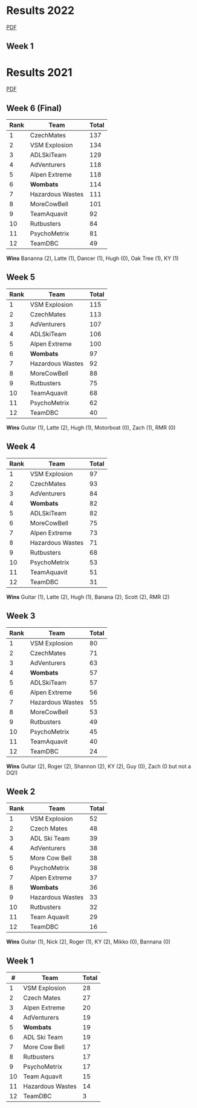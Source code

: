 # Results 2022
[PDF](https://www.cityleague.com/ski/results_alpthu.pdf)

## Week 1

# Results 2021
[PDF](https://www.cityleague.com/ski/results_alpthu.pdf)

## Week 6 (Final)

Rank|Team|Total
-|-|-
1|CzechMates|137
2|VSM Explosion|134
3|ADLSkiTeam|129
4|AdVenturers|118
5|Alpen Extreme|118
6|**Wombats**|114
7|Hazardous Wastes|111
8|MoreCowBell|101
9|TeamAquavit|92
10|Rutbusters|84
11|PsychoMetrix|81
12|TeamDBC|49

**Wins** Bananna (2), Latte (1), Dancer (1), Hugh (0), Oak Tree (1), KY (1) 

## Week 5

Rank|Team|Total
-|-|-
1|VSM Explosion|115
2|CzechMates|113
3|AdVenturers|107
4|ADLSkiTeam|106
5|Alpen Extreme|100
6|**Wombats**|97
7|Hazardous Wastes|92
8|MoreCowBell|88
9|Rutbusters|75
10|TeamAquavit|68
11|PsychoMetrix|62
12|TeamDBC|40

**Wins** Guitar (1), Latte (2), Hugh (1), Motorboat (0), Zach (1), RMR (0) 

## Week 4

Rank|Team|Total
-|-|-
1|VSM Explosion|97
2|CzechMates|93
3|AdVenturers|84
4|**Wombats**|82
5|ADLSkiTeam|82
6|MoreCowBell|75
7|Alpen Extreme|73
8|Hazardous Wastes|71
9|Rutbusters|68
10|PsychoMetrix|53
11|TeamAquavit|51
12|TeamDBC|31

**Wins** Guitar (1), Latte (2), Hugh (1), Banana (2), Scott (2), RMR (2) 

## Week 3

Rank|Team|Total
-|-|-
1|VSM Explosion|80
2|CzechMates|71
3|AdVenturers|63
4|**Wombats**|57
5|ADLSkiTeam|57
6|Alpen Extreme|56
7|Hazardous Wastes|55
8|MoreCowBell|53
9|Rutbusters|49
10|PsychoMetrix|45
11|TeamAquavit|40
12|TeamDBC|24

**Wins** Guitar (2), Roger (2), Shannon (2), KY (2), Guy (0), Zach (0 but not a DQ!)

## Week 2

Rank|Team|Total
-|-|-
1|VSM Explosion|52
2|Czech Mates|48
3|ADL Ski Team|39
4|AdVenturers|38
5|More Cow Bell|38
6|PsychoMetrix|38
7|Alpen Extreme|37
8|**Wombats**|36
9|Hazardous Wastes|33
10|Rutbusters|32
11|Team Aquavit|29
12|TeamDBC|16

**Wins** Guitar (1), Nick (2), Roger (1), KY (2), Mikko (0), Bannana (0)


## Week 1

|# |Team                         |Total|
|--|-----------------------------|------|
|1 |VSM Explosion                |28    |
|2 |Czech Mates                  |27    |
|3 |Alpen Extreme                |20    |
|4 |AdVenturers                  |19    |
|5 |**Wombats**                  |19    |
|6 |ADL Ski Team                 |19    |
|7 |More Cow Bell                |17    |
|8 |Rutbusters                   |17    |
|9 |PsychoMetrix                 |17    |
|10|Team Aquavit                 |15    |
|11|Hazardous Wastes             |14    |
|12|TeamDBC                      |3     |



